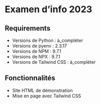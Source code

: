 # Examen d’info 2023
## Requirements
* Versions de Python : à_compléter
* Versions de pyenv : 2.3.17
* Versions de NPM : 9.7.1
* Versions de NPX : 9.7.1 
* Versions de Tailwind CSS : à_compléter
## Fonctionnalités
* Site HTML de démonstration
* Mise en page avec Tailwind CSS
